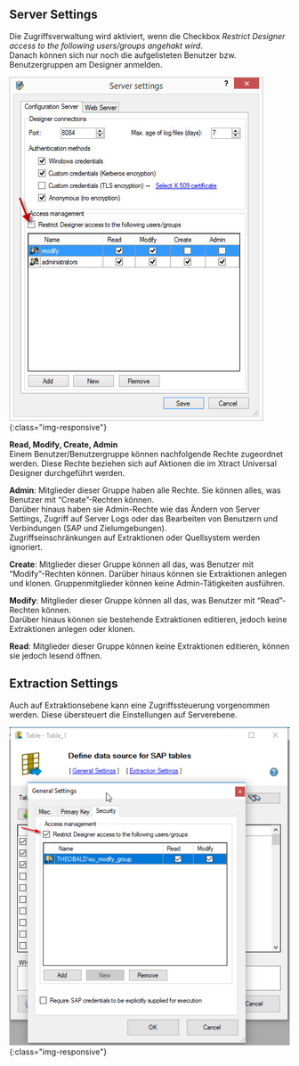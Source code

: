 ## Server Settings
Die Zugriffsverwaltung wird aktiviert, wenn die Checkbox *Restrict Designer access to the following users/groups angehakt wird*.<br>
Danach können sich nur noch die aufgelisteten Benutzer bzw. Benutzergruppen am Designer anmelden.

![Server-Settings_](/img/content/Server-Settings_.jpg){:class="img-responsive"}

**Read, Modify, Create, Admin**<br>
Einem Benutzer/Benutzergruppe können nachfolgende Rechte zugeordnet werden. Diese Rechte beziehen sich auf Aktionen die im Xtract Universal Designer durchgeführt werden. 

**Admin**: Mitglieder dieser Gruppe haben alle Rechte. Sie können alles, was Benutzer mit “Create”-Rechten können.<br>
Darüber hinaus haben sie Admin-Rechte wie das Ändern von Server Settings, Zugriff auf Server Logs oder das Bearbeiten von Benutzern und Verbindungen (SAP und Zielumgebungen). <br>Zugriffseinschränkungen auf Extraktionen oder Quellsystem werden ignoriert.

**Create**: Mitglieder dieser Gruppe können all das, was Benutzer mit “Modify”-Rechten können. 
Darüber hinaus können sie Extraktionen anlegen und klonen. Gruppenmitglieder können keine Admin-Tätigkeiten ausführen.

**Modify**: Mitglieder dieser Gruppe können all das, was Benutzer mit “Read”-Rechten können.<br>
Darüber hinaus können sie bestehende Extraktionen editieren, jedoch keine Extraktionen anlegen oder klonen. 

**Read**: Mitglieder dieser Gruppe können keine Extraktionen editieren, können sie jedoch lesend öffnen.



## Extraction Settings
Auch auf Extraktionsebene kann eine Zugriffssteuerung vorgenommen werden. Diese übersteuert die Einstellungen auf Serverebene.

![Server-Settings_](/img/content/XU_Extraction_Security.png){:class="img-responsive"}